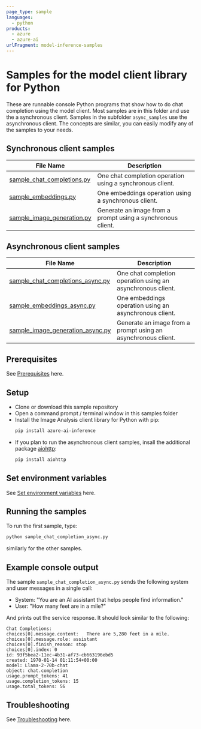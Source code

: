 ```yaml
---
page_type: sample
languages:
  - python
products:
  - azure
  - azure-ai
urlFragment: model-inference-samples
---
```


# Samples for the model client library for Python

These are runnable console Python programs that show how to do chat completion using the model client. Most samples are in this folder
and use the a synchronous client. Samples in the subfolder `async_samples` use the asynchronous client.
The concepts are similar, you can easily modify any of the samples to your needs.

## Synchronous client samples

|**File Name**|**Description**|
|----------------|-------------|
|[sample_chat_completions.py](https://github.com/Azure/azure-sdk-for-python/blob/main/sdk/ai/azure-ai-inference/samples/sample_chat_completions.py) | One chat completion operation using a synchronous client. |
|[sample_embeddings.py](https://github.com/Azure/azure-sdk-for-python/blob/main/sdk/ai/azure-ai-inference/samples/sample_embeddings.py) | One embeddings operation using a synchronous client. |
|[sample_image_generation.py](https://github.com/Azure/azure-sdk-for-python/blob/main/sdk/ai/azure-ai-inference/samples/sample_image_generation.py) | Generate an image from a prompt using a synchronous client. |

## Asynchronous client samples

|**File Name**|**Description**|
|----------------|-------------|
|[sample_chat_completions_async.py](https://github.com/Azure/azure-sdk-for-python/blob/main/sdk/ai/azure-ai-inference/samples/async_samples/sample_chat_completions_async.py) | One chat completion operation using an asynchronous client. |
|[sample_embeddings_async.py](https://github.com/Azure/azure-sdk-for-python/blob/main/sdk/ai/azure-ai-inference/samples/async_samples/sample_embeddings_async.py) | One embeddings operation using an asynchronous client. |
|[sample_image_generation_async.py](https://github.com/Azure/azure-sdk-for-python/blob/main/sdk/ai/azure-ai-inference/samples/async_samples/sample_image_generation_async.py) | Generate an image from a prompt using an asynchronous client. |

## Prerequisites

See [Prerequisites](https://github.com/Azure/azure-sdk-for-python/blob/main/sdk/ai/azure-ai-inference/README.md#prerequisites) here.

## Setup

* Clone or download this sample repository
* Open a command prompt / terminal window in this samples folder
* Install the Image Analysis client library for Python with pip:
  ```bash
  pip install azure-ai-inference
  ```
* If you plan to run the asynchronous client samples, insall the additional package [aiohttp](https://pypi.org/project/aiohttp/):
  ```bash
  pip install aiohttp
  ```

## Set environment variables

See [Set environment variables](https://github.com/Azure/azure-sdk-for-python/blob/main/sdk/ai/azure-ai-inference/README.md#set-environment-variables) here.

## Running the samples

To run the first sample, type:
```bash
python sample_chat_completion_async.py
```
similarly for the other samples.

## Example console output

The sample `sample_chat_completion_async.py` sends the following system and user messages in a single call:

- System: "You are an AI assistant that helps people find information."
- User: "How many feet are in a mile?"

And prints out the service response. It should look similar to the following:

```text
Chat Completions:
choices[0].message.content:   There are 5,280 feet in a mile.
choices[0].message.role: assistant
choices[0].finish_reason: stop
choices[0].index: 0
id: 93f5bea2-11ec-4b31-af73-cb663196ebd5
created: 1970-01-14 01:11:54+00:00
model: Llama-2-70b-chat
object: chat.completion
usage.prompt_tokens: 41
usage.completion_tokens: 15
usage.total_tokens: 56
```

## Troubleshooting

See [Troubleshooting](https://github.com/Azure/azure-sdk-for-python/blob/main/sdk/ai/azure-ai-inference/README.md#troubleshooting) here.


